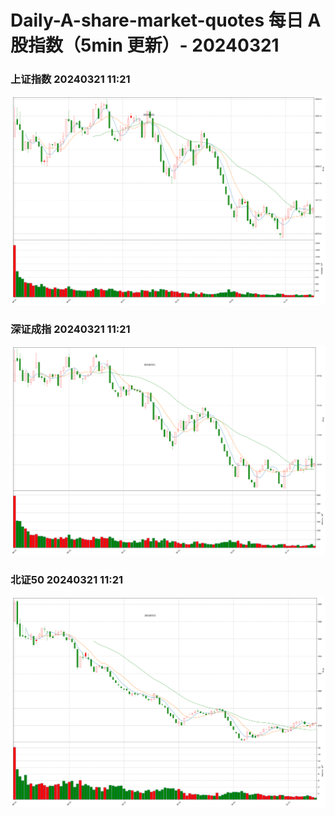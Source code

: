 
# Daily-A-share-market-quotes 每日 A 股指数（5min 更新）- 20240321

### 上证指数 20240321 11:21
![](./fig/2024/3/20240321-sh000001.png)

### 深证成指 20240321 11:21
![](./fig/2024/3/20240321-sz399001.png)

### 北证50 20240321 11:21
![](./fig/2024/3/20240321-bj899050.png)
